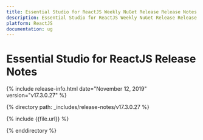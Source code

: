 ```yaml
---
title: Essential Studio for ReactJS Weekly NuGet Release Release Notes  
description: Essential Studio for ReactJS Weekly NuGet Release Release Notes  
platform: ReactJS
documentation: ug
---
```


# Essential Studio for ReactJS  Release Notes  

{% include release-info.html date="November 12, 2019"  version="v17.3.0.27" %} 


{% directory path: _includes/release-notes/v17.3.0.27 %}

{% include {{file.url}} %}

{% enddirectory %}